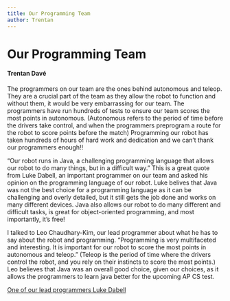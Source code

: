 ```yaml
---
title: Our Programming Team
author: Trentan
---
```


# Our Programming Team
#### Trentan Davé
The programmers on our team are the ones behind autonomous and teleop. They are a crucial part of the team as they allow the robot to function and without them, it would be very embarrassing for our team. The programmers have run hundreds of tests to ensure our team scores the most points in autonomous. (Autonomous refers to the period of time before the drivers take control, and when the programmers preprogram a route for the robot to score points before the match) Programming our robot has taken hundreds of hours of hard work and dedication and we can’t thank our programmers enough!!

“Our robot runs in Java, a challenging programming language that allows our robot to do many things, but in a difficult way.” This is a great quote from Luke Dabell, an important programmer on our team and asked his opinion on the programming language of our robot. Luke belives that Java was not the best choice for a programming language as it can be challenging and overly detailed, but it still gets the job done and works on many different devices. Java also allows our robot to do many different and difficult tasks, is great for object-oriented programming, and most importantly, it’s free!

I talked to Leo Chaudhary-Kim, our lead programmer about what he has to say about the robot and programming. “Programming is very multifaceted and interesting. It is important for our robot to score the most points in autonomous and teleop.” (Teleop is the period of time where the drivers control the robot, and you rely on their instincts to score the most points.) Leo believes that Java was an overall good choice, given our choices, as it allows the programmers to learn java better for the upcoming AP CS test.

[One of our lead programmers Luke Dabell](https://docs.google.com/document/d/1e-Zd1tGp9k9tZ4BypLjMzfg5HR65cWvI-TCt3XoW0e4/edit?pli=1)
